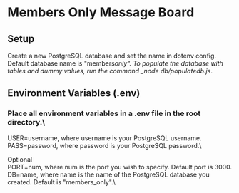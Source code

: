 # Members Only Message Board

## Setup

Create a new PostgreSQL database and set the name in dotenv config. Default database name is "members*only".
To populate the database with tables and dummy values, run the command \_node db/populatedb.js*.

## Environment Variables (.env)

### Place all environment variables in a .env file in the root directory.\

USER=username, where username is your PostgreSQL username.\
PASS=password, where password is your PostgreSQL password.\

Optional\
PORT=num, where num is the port you wish to specify. Default port is 3000.\
DB=name, where name is the name of the PostgreSQL database you created. Default is "members_only".\
